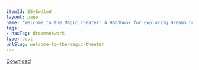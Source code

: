 ```yaml
---
itemId: ESyBwdleW
layout: page
name: 'Welcome to the Magic Theater: A Handbook for Exploring Dreams by Dick McLeester'
tags:
- hasTag: dreamnetwork
type: post
urlSlug: welcome-to-the-magic-theater
---
```

<a href="files/pdfs/Volume_publications/publications.welcome-to-the-magic-theater.pdf" download="">Download</a>